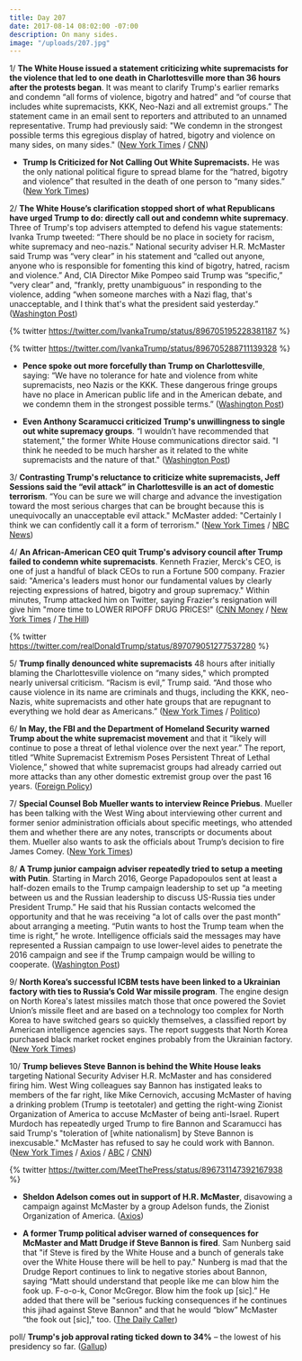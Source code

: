 ```yaml
---
title: Day 207
date: 2017-08-14 08:02:00 -07:00
description: On many sides.
image: "/uploads/207.jpg"
---
```


1/ **The White House issued a statement criticizing white supremacists for the violence that led to one death in Charlottesville more than 36 hours after the protests began**. It was meant to clarify Trump's earlier remarks and condemn “all forms of violence, bigotry and hatred” and “of course that includes white supremacists, KKK, Neo-Nazi and all extremist groups.” The statement came in an email sent to reporters and attributed to an unnamed representative. Trump had previously said: "We condemn in the strongest possible terms this egregious display of hatred, bigotry and violence on many sides, on many sides." ([New York Times](https://www.nytimes.com/2017/08/13/us/charlottesville-protests-white-nationalists-trump.html) / [CNN](http://www.cnn.com/2017/08/12/politics/trump-statement-alt-right-protests/index.html))

* **Trump Is Criticized for Not Calling Out White Supremacists.** He was the only national political figure to spread blame for the “hatred, bigotry and violence” that resulted in the death of one person to “many sides.” ([New York Times](https://www.nytimes.com/2017/08/12/us/trump-charlottesville-protest-nationalist-riot.html))

2/ **The White House’s clarification stopped short of what Republicans have urged Trump to do: directly call out and condemn white supremacy**. Three of Trump's top advisers attempted to defend his vague statements: Ivanka Trump tweeted: “There should be no place in society for racism, white supremacy and neo-nazis.” National security adviser H.R. McMaster said Trump was “very clear” in his statement and “called out anyone, anyone who is responsible for fomenting this kind of bigotry, hatred, racism and violence.” And, CIA Director Mike Pompeo said Trump was “specific,” “very clear” and, “frankly, pretty unambiguous” in responding to the violence, adding “when someone marches with a Nazi flag, that's unacceptable, and I think that's what the president said yesterday.” ([Washington Post](https://www.washingtonpost.com/news/post-politics/wp/2017/08/13/white-house-doubles-down-on-trumps-charlottesville-comments-ignores-calls-to-directly-confront-white-supremacy/))

{% twitter https://twitter.com/IvankaTrump/status/896705195228381187 %}

{% twitter https://twitter.com/IvankaTrump/status/896705288711139328 %}

* **Pence spoke out more forcefully than Trump on Charlottesville**, saying: “We have no tolerance for hate and violence from white supremacists, neo Nazis or the KKK. These dangerous fringe groups have no place in American public life and in the American debate, and we condemn them in the strongest possible terms.” ([Washington Post](https://www.washingtonpost.com/politics/white-house-confronts-backlash-over-trumps-remarks-on-charlottesville/2017/08/13/de027622-8036-11e7-ab27-1a21a8e006ab_story.html))

* **Even Anthony Scaramucci criticized Trump's unwillingness to single out white supremacy groups**. “I wouldn’t have recommended that statement," the former White House communications director said. "I think he needed to be much harsher as it related to the white supremacists and the nature of that." ([Washington Post](https://www.washingtonpost.com/news/politics/wp/2017/08/13/scaramucci-criticizes-trumps-charlottesville-statement-i-think-he-needed-to-be-much-harsher/))

3/ **Contrasting Trump's reluctance to criticize white supremacists, Jeff Sessions said the “evil attack” in Charlottesville is an act of domestic terrorism**. “You can be sure we will charge and advance the investigation toward the most serious charges that can be brought because this is unequivocally an unacceptable evil attack." McMaster added: "Certainly I think we can confidently call it a form of terrorism." ([New York Times](https://www.nytimes.com/2017/08/14/us/politics/domestic-terrorism-sessions.html) / [NBC News](http://www.nbcnews.com/politics/white-house/nsa-mcmaster-charlottesville-course-it-was-terrorism-n792196))

4/ **An African-American CEO quit Trump's advisory council after Trump failed to condemn white supremacists**. Kenneth Frazier, Merck's CEO, is one of just a handful of black CEOs to run a Fortune 500 company. Frazier said: "America's leaders must honor our fundamental values by clearly rejecting expressions of hatred, bigotry and group supremacy." Within minutes, Trump attacked him on Twitter, saying Frazier's resignation will give him "more time to LOWER RIPOFF DRUG PRICES!" ([CNN Money](http://money.cnn.com/2017/08/14/investing/merck-ceo-trump-charlottesville/index.html) / [New York Times](https://www.nytimes.com/2017/08/14/us/politics/trump-charlottesville-protest.html) / [The Hill](http://thehill.com/homenews/administration/346437-merck-ceo-resigns-from-american-manufacturing-council-after-trump))

{% twitter https://twitter.com/realDonaldTrump/status/897079051277537280 %}

5/ **Trump finally denounced white supremacists** 48 hours after initially blaming the Charlottesville violence on “many sides," which prompted nearly universal criticism. “Racism is evil,” Trump said. “And those who cause violence in its name are criminals and thugs, including the KKK, neo-Nazis, white supremacists and other hate groups that are repugnant to everything we hold dear as Americans.” ([New York Times](https://www.nytimes.com/2017/08/14/us/politics/trump-charlottesville-protest.html) / [Politico](http://www.politico.com/story/2017/08/14/white-house-defends-trump-charlottesville-241604))

6/ **In May, the FBI and the Department of Homeland Security warned Trump about the white supremacist movement** and that it “likely will continue to pose a threat of lethal violence over the next year.” The report, titled “White Supremacist Extremism Poses Persistent Threat of Lethal Violence,” showed that white supremacist groups had already carried out more attacks than any other domestic extremist group over the past 16 years. ([Foreign Policy](http://foreignpolicy.com/2017/08/14/fbi-and-dhs-warned-of-growing-threat-from-white-supremacists-months-ago/))

7/ **Special Counsel Bob Mueller wants to interview Reince Priebus**. Mueller has been talking with the West Wing about interviewing other current and former senior administration officials about specific meetings, who attended them and whether there are any notes, transcripts or documents about them. Mueller also wants to ask the officials about Trump’s decision to fire James Comey. ([New York Times](https://www.nytimes.com/2017/08/12/us/politics/mueller-trump-russia-priebus.html))

8/ **A Trump junior campaign adviser repeatedly tried to setup a meeting with Putin**. Starting in March 2016, George Papadopoulos sent at least a half-dozen emails to the Trump campaign leadership to set up “a meeting between us and the Russian leadership to discuss US-Russia ties under President Trump.” He said that his Russian contacts welcomed the opportunity and that he was receiving “a lot of calls over the past month” about arranging a meeting. “Putin wants to host the Trump team when the time is right,” he wrote. Intelligence officials said the messages may have represented a Russian campaign to use lower-level aides to penetrate the 2016 campaign and see if the Trump campaign would be willing to cooperate. ([Washington Post](https://www.washingtonpost.com/politics/trump-campaign-emails-show-aides-repeated-efforts-to-set-up-russia-meetings/2017/08/14/54d08da6-7dc2-11e7-83c7-5bd5460f0d7e_story.html))

9/ **North Korea’s successful ICBM tests have been linked to a Ukrainian factory with ties to Russia’s Cold War missile program**. The engine design on North Korea's latest missiles match those that once powered the Soviet Union’s missile fleet and are based on a technology too complex for North Korea to have switched gears so quickly themselves, a classified report by American intelligence agencies says. The report suggests that North Korea purchased black market rocket engines probably from the Ukrainian factory. ([New York Times](https://www.nytimes.com/2017/08/14/world/asia/north-korea-missiles-ukraine-factory.html))

10/ **Trump believes Steve Bannon is behind the White House leaks** targeting National Security Adviser H.R. McMaster and has considered firing him. West Wing colleagues say Bannon has instigated leaks to members of the far right, like Mike Cernovich, accusing McMaster of having a drinking problem (Trump is teetotaler) and getting the right-wing Zionist Organization of America to accuse McMaster of being anti-Israel. Rupert Murdoch has repeatedly urged Trump to fire Bannon and Scaramucci has said Trump's "toleration of \[white nationalism\] by Steve Bannon is inexcusable." McMaster has refused to say he could work with Bannon. ([New York Times](https://www.nytimes.com/2017/08/14/us/politics/steve-bannon-trump-white-house.html) / [Axios](https://www.axios.com/anti-mcmaster-campaign-is-about-to-get-uglier-2472606148.html) / [ABC](http://abcnews.go.com/Politics/anthony-scaramucci-trump-hes-bannon/story?id=49053098) / [CNN](http://www.cnn.com/2017/08/13/politics/trump-advisers-bannon/index.html))

{% twitter https://twitter.com/MeetThePress/status/896731147392167938 %}

* **Sheldon Adelson comes out in support of H.R. McMaster**, disavowing a campaign against McMaster by a group Adelson funds, the Zionist Organization of America. ([Axios](https://www.axios.com/scoop-sheldon-adelson-comes-out-in-support-of-h-r-mcmaster-2472968641.html))

* **A former Trump political adviser warned of consequences for McMaster and Matt Drudge if Steve Bannon is fired**. Sam Nunberg said that "if Steve is fired by the White House and a bunch of generals take over the White House there will be hell to pay." Nunberg is mad that the Drudge Report continues to link to negative stories about Bannon, saying “Matt should understand that people like me can blow him the fook up. F-o-o-k, Conor McGregor. Blow him the fook up \[sic\].” He added that there will be "serious fucking consequences if he continues this jihad against Steve Bannon" and that he would “blow” McMaster “the fook out \[sic\]," too. ([The Daily Caller](http://dailycaller.com/2017/08/13/exclusive-former-trump-adviser-says-he-will-blow-mcmaster-drudge-the-fk-out-if-bannon-is-ousted/))

poll/ **Trump's job approval rating ticked down to 34%** – the lowest of his presidency so far. ([Gallup](http://www.gallup.com/poll/201617/gallup-daily-trump-job-approval.aspx))